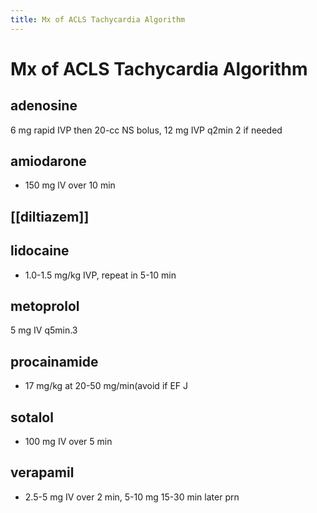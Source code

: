 ```yaml
---
title: Mx of ACLS Tachycardia Algorithm
---
```

# Mx of ACLS Tachycardia Algorithm

## adenosine
6 mg rapid IVP then 20-cc NS bolus,
12 mg IVP q2min
2 if needed

## amiodarone
* 150 mg lV over 10 min

## [[diltiazem]]

## lidocaine
* 1.0-1.5 mg/kg IVP, repeat in 5-10 min

## metoprolol
5 mg IV q5min.3

## procainamide
* 17 mg/kg at 20-50 mg/min(avoid if EF J

## sotalol
* 100 mg IV over 5 min

## verapamil
* 2.5-5 mg IV over 2 min, 5-10 mg 15-30 min later
prn
